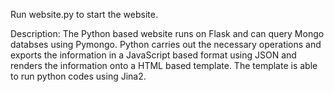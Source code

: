Run website.py to start the website.

Description:
The Python based website runs on Flask and can query Mongo databses using Pymongo. Python carries out the necessary operations and exports the information in a JavaScript based format using JSON and renders the information onto a HTML based template. The template is able to run python codes using Jina2.
